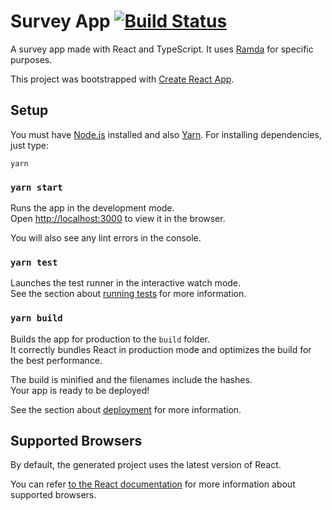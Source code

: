# Survey App [![Build Status](https://travis-ci.com/eduardogc/survey-react-ts-ramda.svg?branch=master)](https://travis-ci.com/eduardogc/survey-react-ts-ramda)
A survey app made with React and TypeScript. It uses [Ramda](https://ramdajs.com/) for specific purposes.

This project was bootstrapped with [Create React App](https://github.com/facebookincubator/create-react-app).


## Setup

You must have [Node.js](https://nodejs.org/en/) installed and also [Yarn](https://yarnpkg.com/en/docs/install). 
For installing dependencies, just type:

`yarn`

### `yarn start`

Runs the app in the development mode.<br>
Open [http://localhost:3000](http://localhost:3000) to view it in the browser.

You will also see any lint errors in the console.

### `yarn test`

Launches the test runner in the interactive watch mode.<br>
See the section about [running tests](#running-tests) for more information.

### `yarn build`

Builds the app for production to the `build` folder.<br>
It correctly bundles React in production mode and optimizes the build for the best performance.

The build is minified and the filenames include the hashes.<br>
Your app is ready to be deployed!

See the section about [deployment](#deployment) for more information.

## Supported Browsers

By default, the generated project uses the latest version of React.

You can refer [to the React documentation](https://reactjs.org/docs/react-dom.html#browser-support) for more information about supported browsers.

